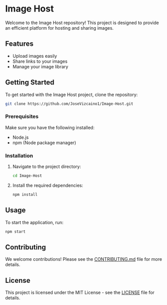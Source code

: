 # Image Host

Welcome to the Image Host repository! This project is designed to provide an efficient platform for hosting and sharing images.

## Features
- Upload images easily
- Share links to your images
- Manage your image library

## Getting Started

To get started with the Image Host project, clone the repository:

```bash
git clone https://github.com/JoseVizcaino1/Image-Host.git
```

### Prerequisites

Make sure you have the following installed:
- Node.js
- npm (Node package manager)

### Installation

1. Navigate to the project directory:
   ```bash
   cd Image-Host
   ```
2. Install the required dependencies:
   ```bash
   npm install
   ```

## Usage

To start the application, run:
```bash
npm start
```

## Contributing

We welcome contributions! Please see the [CONTRIBUTING.md](CONTRIBUTING.md) file for more details.

## License

This project is licensed under the MIT License - see the [LICENSE](LICENSE) file for details.